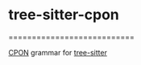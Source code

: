 # tree-sitter-cpon
===========================

[CPON](https://github.com/silicon-heaven/libshv/wiki/ChainPack-RPC#cpon-chainpack-object-notation) grammar for [tree-sitter](https://github.com/tree-sitter/tree-sitter)
